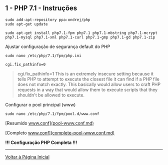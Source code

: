## 1 - PHP 7.1 - Instruções

```
sudo add-apt-repository ppa:ondrej/php
sudo apt-get update
```

```
sudo apt-get install php7.1-fpm php7.1 php7.1-mbstring php7.1-mcrypt php7.1-mysql php7.1-xml php7.1-curl php7.1-gmp php7.1-gd php7.1-zip
```

Ajustar configuração de segurança default do PHP

```
sudo nano /etc/php/7.1/fpm/php.ini
```

`cgi.fix_pathinfo=0`

> cgi.fix_pathinfo=1  This is an extremely insecure setting because it tells PHP to attempt to execute the closest file it can find if a PHP file does not match exactly. This basically would allow users to craft PHP requests in a way that would allow them to execute scripts that they shouldn't be allowed to execute.



Configurar o pool principal (www)


```
sudo nano /etc/php/7.1/fpm/pool.d/www.conf
```

[Resumido www.conf](pool-www.conf.md)

[Completo www.conf](complete-pool-www.conf.md)





<b>!!! Configuração PHP Completa !!!</b>


***

[Voltar à Página Inicial](../../README.md)